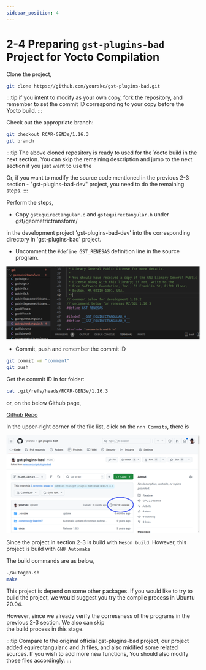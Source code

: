 ```yaml
---
sidebar_position: 4
---
```


# 2-4 Preparing `gst-plugins-bad` Project for Yocto Compilation

Clone the project,

```bash
git clone https://github.com/yourskc/gst-plugins-bad.git
```

:::tip
if you intent to modify as your own copy, fork
the repository, and remember to set the commit ID
corresponding to your copy before the Yocto build.
:::

Check out the appropriate branch:

```bash
git checkout RCAR-GEN3e/1.16.3
git branch
```

:::tip
The above cloned repository is ready to used
for the Yocto build in the next section.
You can skip the remaining description and jump to the next section if you just want to use the

Or, if you want to modify the source code mentioned in the previous 2-3 section - "gst-plugins-bad-dev" project, you need to do
the remaining steps.
:::

Perform the steps,

- Copy `gstequirectangular.c` and `gstequirectangular.h` under
gst/geometrictransform/

in the development project 'gst-plugins-bad-dev' into the corresponding directory in 'gst-plugins-bad' project.

- Uncomment the `#define GST_RENESAS` definition line in the source program.

![Gst_test06](./image/Gst_test06.png)

- Commit, push and remember the commit ID

```bash
git commit -m "comment"
git push
```

Get the commit ID in for folder:

```bash
cat .git/refs/heads/RCAR-GEN3e/1.16.3
```

or, on the below Github page,  

[Github Repo](https://github.com/yourskc/gst-plugins-bad/tree/RCAR-GEN3/1.6.3)

In the upper-right corner of the file list, click on the ```nnn Commits```, there is

![Gst_test11](./image/Gst_test11.png)

Since the project in section 2-3 is build with `Meson build`. However, this project is build with `GNU Automake`

The build commands are as below,

```bash
./autogen.sh
make
```

This project is depend on some other packages. If you
would like to try to build the project, we would suggest
you try the compile process in Ubuntu 20.04.

However, since we already verify the corressness of the
programs in the previous 2-3 section. We also can skip  
the build process in this stage.

:::tip
Compare to the original official gst-plugins-bad project,
our project added equirectangular.c and .h files, and also
midified some related sources. If you wish to add more
new functions, You should also modify those files accordingly.
:::
